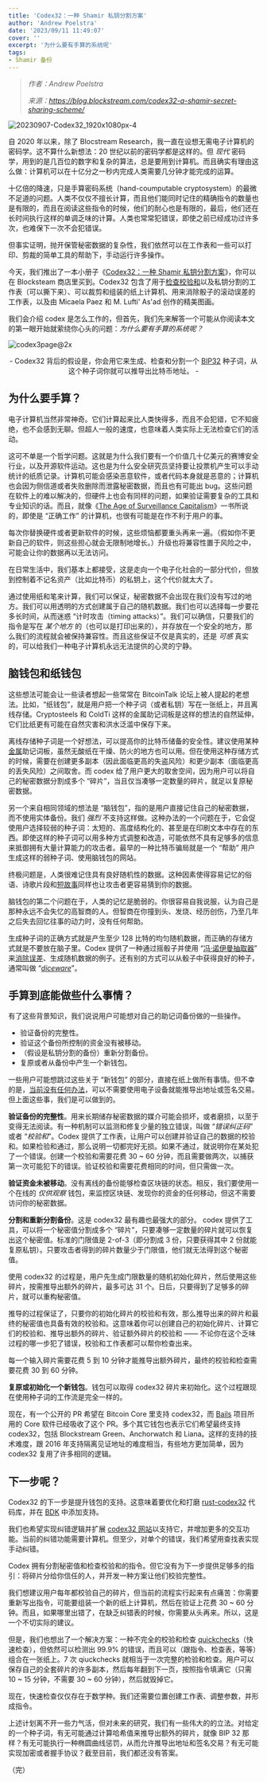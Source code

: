 ```yaml
---
title: 'Codex32：一种 Shamir 私钥分割方案'
author: 'Andrew Poelstra'
date: '2023/09/11 11:49:07'
cover: ''
excerpt: '为什么要有手算的系统呢'
tags:
- Shamir 备份
---
```



> *作者：Andrew Poelstra*
> 
> *来源：<https://blog.blockstream.com/codex32-a-shamir-secret-sharing-scheme/>*



![20230907-Codex32_1920x1080px-4](../images/codex32-a-shamir-secret-sharing-scheme/20230907-Codex32_1920x1080px-4.png)

自 2020 年以来，除了 Blocstream Research，我一直在设想无需电子计算机的密码学。这不算什么新想法：20 世纪以前的密码学都是这样的。但 *现代* 密码学，用到的是几百位的数字和复杂的算法，总是要用到计算机。而且确实有理由这么做：计算机可以在十亿分之一秒内完成人类需要几分钟才能完成的运算。

十亿倍的降速，只是手算密码系统（hand-coumputable cryptosystem）的最微不足道的问题。人类不仅仅不擅长计算，而且他们能同时记住的精确指令的数量也是有限的，而且在阅读这些指令的时候，他们的耐心也是有限的，最后，他们还在长时间执行这样的单调乏味的计算。人类也常常犯错误，即使之前已经成功过许多次，也难保下一次不会犯错误。

但事实证明，抛开保管秘密数据的复杂性，我们依然可以在工作表和一些可以打印、剪裁的简单工具的帮助下，手动运行许多操作。

今天，我们推出了一本小册子《[Codex32：一种 Shamir 私钥分割方案](https://store.blockstream.com/product/codex32-shamir-secret-sharing-scheme-book/?ref=blog.blockstream.com)》，你可以在 Blocksteam 商店里买到。Codex32 包含了用于[检查校验和](https://glossary.blockstream.com/checksum/?ref=blog.blockstream.com)以及私钥分割的工作表（可以撕下来）、可以裁剪和组装的纸上计算机、用来消除骰子的滚动误差的工作表，以及由 Micaela Paez 和 M. Lufti' As'ad 创作的精美图画。

我们会介绍 codex 是怎么工作的，但首先，我们先来解答一个可能从你阅读本文的第一眼开始就萦绕你心头的问题：*为什么要有手算的系统呢？*

![codex3page@2x](../images/codex32-a-shamir-secret-sharing-scheme/codex3page@2x.png)

<p style="text-align:center">- Codex32 背后的假设是，你会用它来生成、检查和分割一个 <a href="https://github.com/bitcoin/bips/blob/master/bip-0032.mediawiki?ref=blog.blockstream.com">BIP32</a> 种子词，从这个种子词你就可以推导出比特币地址。 -</p>


## 为什么要手算？

电子计算机当然非常神奇。它们计算起来比人类快得多，而且不会犯错，它不知疲绝，也不会感到无聊。但超人一般的速度，也意味着人类实际上无法检查它们的活动。

这可不单是一个哲学问题。这就是为什么我们要有一个价值几十亿美元的赛博安全行业，以及开源软件运动。这也是为什么安全研究员坚持要让投票机产生可以手动统计的纸质记录。计算机可能会感染恶意软件，或者代码本身就是恶意的；计算机也会因为侧信道或者失败删除而泄露秘密数据，而且也有可能出 bug。这些问题在软件上的难以解决的，但硬件上也会有同样的问题，如果验证需要复杂的工具和专业知识的话。而且，就像《[The Age of Surveillance Capitalism](https://bookshop.org/p/books/the-age-of-surveillance-capitalism-the-fight-for-a-human-future-at-the-new-frontier-of-power-shoshana-zuboff/9240225?ean=9781541758001&source=IndieBound&title=The+Age+of+Surveillance+Capitalism%3A+The+Fight+for+a+Human+Future+at+the+New+Frontier+of+Power)》一书所说的，即使是 “正确工作” 的计算机，也很有可能是在作不利于用户的事。

每次你替换硬件或者更新软件的时候，这些烦恼都要重头再来一遍。（假如你不更新自己的软件，则这些担心就会无限制地增长。）升级也将兼容性置于风险之中，可能会让你的数据再以无法访问。

在日常生活中，我们基本上都接受，这是走向一个电子化社会的一部分代价，但放到控制着不记名资产（比如比特币）的私钥上，这个代价就太大了。

通过使用纸和笔来计算，我们可以保证，秘密数据不会出现在我们没有写过的地方。我们可以用透明的方式创建属于自己的随机数据。我们也可以选择每一步要花多长时间，从而迷惑 “计时攻击（timing attacks）”。我们可以确信，只要我们的指令是写在 *某个地方* 的（也可以是打印出来的），并存放在一个安全的地方，那么我们的流程就会被保持兼容性。而且这些保证不仅是真实的，还是 *可感* 真实的，可以给我们一种电子计算机永远无法提供的心灵的宁静。

## 脑钱包和纸钱包

这些想法可能会让一些读者想起一些常常在 BitcoinTalk 论坛上被人提起的老想法。比如，“纸钱包”，就是用户把一个种子词（或者私钥）写在一张纸上，并且离线存储。Cryptosteels 和 ColdTi 这样的金属助记词板是这样的想法的自然延伸，它们比纸更有可能在自然灾害和洪水泛滥中保存下来。

离线存储种子词是一个好想法，可以提高你的比特币储备的安全性。建议使用某种[金属](https://store.blockstream.com/product/blockstream-capsule/?ref=blog.blockstream.com)助记词板，虽然无酸纸在干燥、防火的地方也可以用。但在使用这种存储方式的时候，需要在创建更多副本（因此面临更高的失盗风险）和更少副本（面临更高的丢失风险）之间取舍。而 codex 给了用户更大的取舍空间，因为用户可以将自己的秘密数据分割成多个 “碎片”，当且仅当凑够一定数量的碎片，就足以复原秘密数据。

另一个来自相同领域的想法是 “脑钱包”，指的是用户直接记住自己的秘密数据，而不使用实体备份。我们 *强烈* 不支持这样做。这种办法的一个问题在于，它会促使用户选择较弱的种子词：太短的、高度结构化的、甚至是在印刷文本中存在的东西。即使这样的种子词可以用多种方式调整和改造，可能依然不具有足够多的信息来抵御拥有大量计算能力的攻击者。最早的一种比特币骗局就是一个 “帮助” 用户生成这样的弱种子词、使用脑钱包的网站。

终极问题是，人类很难记住具有良好随机性的数据。这种因素使得容易记忆的俗语、诗歌片段和[短故事](https://old.reddit.com/r/Bitcoin/comments/1ptuf3/brain_wallet_disaster/?ref=blog.blockstream.com)同样也让攻击者更容易猜到你的数据。

脑钱包的第二个问题在于，人类的记忆是脆弱的。你很容易自我说服，认为自己是那种永远不会失忆的高智商的人。但智商在你撞到头、发烧、经历创伤，乃至几年之后失去回忆往事的动力时，没有任何帮助。

生成种子词的正确方式就是产生至少 128 比特的均匀随机数据，而正确的存储方式就是不要放在脑子里。Codex 提供了一种通过摇骰子并使用 “[冯·诺伊曼抽取器](https://en.wikipedia.org/wiki/Randomness_extractor?ref=blog.blockstream.com#Von_Neumann_extractor)” 来[消除误差](https://arstechnica.com/gaming/2016/08/how-fair-is-your-d20/?ref=blog.blockstream.com)、生成随机数据的例子。还有别的方式可以从骰子中获得良好的种子，通常叫做 “[*diceware*](https://glossary.blockstream.com/diceware/?ref=blog.blockstream.com)”。

## 手算到底能做些什么事情？

有了这些背景知识，我们说说用户可能想对自己的助记词备份做的一些操作。

- 验证备份的完整性。
- 验证这个备份所控制的资金没有被移动。
- （假设是私钥分割的备份）重新分割备份。
- 复原或者从备份中产生一个新钱包。

一些用户可能想跳过这些关于 “新钱包” 的部分，直接在纸上做所有事情。但不幸的是，[当前没有任何办法](https://bitcoin.stackexchange.com/questions/118933/how-can-i-manually-on-paper-calculate-a-bitcoin-public-key-from-a-private-key/118939?ref=blog.blockstream.com#118939)，可以不需要使用电子设备就能推导出地址或签名交易。但上面这些事，我们是可以做到的。

**验证备份的完整性**。用来长期储存秘密数据的媒介可能会损坏，或者磨损，以至于变得无法阅读。有一种机制可以监测和修复少量的独立错误，叫做 “*错误纠正码*” 或者 “*校验和*”。Codex 提供了工作表，让用户可以创建并验证自己的数据的校验和。如果检验和通过，那么说明一切都完好无损。如果不通过，就说明你在某处犯了一个错误。创建一个校验和需要花费 30 ~ 60 分钟，而且需要做两次，以捕获第一次可能犯下的错误。验证校验和需要花费相同的时间，但只需做一次。

**验证资金未被移动**。没有离线的备份能够检查区块链的状态。相反，我们要使用一个在线的 *仅供观察* 钱包，来监控区块链、发现你的资金的任何移动，但这不需要访问你的秘密数据。

**分割和重新分割备份**。这是 codex32 最有趣也最强大的部分。 codex 提供了工具，可以将一个秘密值分割成多个 “碎片”，只要凑够一定数量的碎片就可以恢复出这个秘密值。标准的门限值是 2-of-3（即分割成 3 份，只要获得其中 2 份就能复原私钥）。只要攻击者得到的碎片数量少于门限值，他们就无法得到这个秘密值。

使用 codex32 的过程是，用户先生成门限数量的随机初始化碎片，然后使用这些碎片，按需推导出额外的碎片，最多可达 31 个。日后，只要得到了足够多的碎片，就可以重构秘密值。

推导的过程保证了，只要你的初始化碎片的校验和有效，那么推导出来的碎片和最终的秘密值也具备有效的校验和。这意味着你可以创建自己的初始化碎片、计算它们的校验和、推导出额外的碎片、验证额外碎片的校验和 —— 不论你在这个乏味过程的哪一步犯了错误，校验和工作表都可以帮你检查出来。

每一个输入碎片需要花费 5 到 10 分钟才能推导出额外碎片，最终的校验和检查需要花费 30 到 60 分钟。

**复原或初始化一个新钱包**。钱包可以取得 codex32 碎片来初始化。这个过程跟现在使用种子词的工作流是完全一样的。

现在，有一个公开的 PR 希望在 Bitcoin Core 里支持 codex32，而 [Bails](https://github.com/BenWestgate/Bails?ref=blog.blockstream.com) 项目所用的 Core 软件已经吸收了这个 PR。多个其它钱包也表示它们希望最终支持 codex32，包括 Blockstream Green、Anchorwatch 和 Liana。这样的支持的技术难度，跟 2016 年支持隔离见证地址的难度相当，有些地方更加简单，因为 codex32 复用了许多相同的逻辑。

## 下一步呢？

Codex32 的下一步是提升钱包的支持。这意味着要优化和打磨 [rust-codex32](https://github.com/apoelstra/rust-codex32?ref=blog.blockstream.com) 代码库，并在 [BDK](https://github.com/bitcoindevkit/bdk/?ref=blog.blockstream.com) 中添加支持。

我们也希望实现纠错逻辑并扩展 [codex32 网站](https://www.secretcodex32.com/?ref=blog.blockstream.com)以支持它，并增加更多的交互功能。当前的纠错功能需要计算机。但至少，对单个的错误，我们希望用查找表实现手动纠错。

Codex 拥有分割秘密值和检查校验和的指令。但它没有为下一步提供足够多的指引：将碎片分给你信任的人，并开发一种方案让他们校验完整性。

我们想建议用户每年都校验自己的碎片，但当前的流程实行起来有点痛苦：你需要重新写出指令，可能要组装一个新的纸上计算机，然后在验证上花费 30 ~ 60 分钟。而且，如果哪里出错了，在缺乏纠错表的时候，你需要从头再来。所以，这是一个不切实际的建议。

但是，我们也想出了一个解决方案：一种不完全的校验和检查  [quickchecks](https://lists.linuxfoundation.org/pipermail/bitcoin-dev/2023-February/021502.html?ref=blog.blockstream.com)（快速检查），但依然可以检测出 99.9% 的错误，而且可以（跟指令、检查表，等等）组合在一张纸上。7 次 qiuckchecks 就相当于一次完整的检验和检查。用户可以保存自己的全套碎片的许多副本，然后每年翻到下一页，按照指令填满它（只需 10 ~ 15 分钟，不需要 30 ~ 60 分钟），然后就毁掉它。

现在，快速检查仅仅存在于数学种。我们还需要位置创建工作表、调整参数，并形成指令。

上述计划离不开一些力气活，但对未来的研究，我们有一些伟大的的立法。对给定的一个种子词，有无可能通过计算哈希值来推导出额外的碎片，就像 BIP 32 那样？有无可能执行一种椭圆曲线惩罚，从而允许推导出地址和签名交易？有无可能实现加密或者握手协议？截至目前，我们都还没有答案。

（完）

